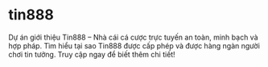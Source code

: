 # tin888
Dự án giới thiệu Tin888 – Nhà cái cá cược trực tuyến an toàn, minh bạch và hợp pháp. Tìm hiểu tại sao Tin888 được cấp phép và được hàng ngàn người chơi tin tưởng. Truy cập ngay để biết thêm chi tiết!
